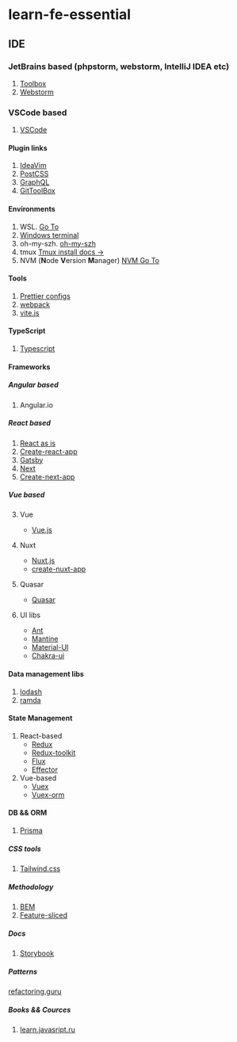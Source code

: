 # learn-fe-essential

## IDE
### JetBrains based (phpstorm, webstorm, IntelliJ IDEA etc)
1. [Toolbox](https://www.jetbrains.com/toolbox-app/)
2. [Webstorm](https://www.jetbrains.com/webstorm/)

### VSCode based
1. [VSCode](https://code.visualstudio.com/insiders/)

#### Plugin links
1. [IdeaVim](https://plugins.jetbrains.com/plugin/164-ideavim)
2. [PostCSS](https://plugins.jetbrains.com/plugin/8578-postcss)
3. [GraphQL](https://plugins.jetbrains.com/plugin/8097-graphql)
4. [GitToolBox](https://plugins.jetbrains.com/plugin/7499-gittoolbox)

#### Environments
1. WSL. [Go To](https://docs.microsoft.com/ru-ru/windows/wsl/install)
2. [Windows terminal](https://apps.microsoft.com/store/detail/windows-terminal/9N0DX20HK701?hl=en-us&gl=US)
3. oh-my-szh. [oh-my-szh](https://github.com/ohmyzsh/ohmyzsh/wiki)
4. tmux [Tmux install docs ->](https://github.com/tmux/tmux/wiki/Installing)
5. NVM (**N**ode **V**ersion **M**anager) [NVM Go To](https://github.com/nvm-sh/nvm)

#### Tools
1. [Prettier configs]()
2. [webpack](https://webpack.js.org/)
3. [vite.js](https://vitejs.dev/guide/)

#### TypeScript
1. [Typescript](https://www.typescriptlang.org/)


#### Frameworks

##### Angular based
1. Angular.io
##### React based
1. [React as is]() 
2. [Create-react-app]()
3. [Gatsby]()
4. [Next]()
5. [Create-next-app]()

##### Vue based
3. Vue
    - [Vue.js](https://ru.vuejs.org/)
4. Nuxt
    - [Nuxt.js](https://nuxtjs.org/docs/get-started/installation) 
    - [create-nuxt-app](https://github.com/nuxt/create-nuxt-app)
5. Quasar
   - [Quasar](https://quasar.dev/)

6. UI libs
   - [Ant](https://ant.design/)
   - [Mantine](https://mantine.dev/)
   - [Material-UI](https://mui.com/material-ui/getting-started/overview/)
   - [Chakra-ui](https://chakra-ui.com/getting-started)

#### Data management libs
1. [lodash](https://lodash.com/docs/4.17.15)
2. [ramda](https://ramdajs.com/docs/)


#### State Management
1. React-based
   - [Redux](https://redux.js.org/introduction/getting-started)
   - [Redux-toolkit](https://redux-toolkit.js.org/introduction/getting-started)
   - [Flux](https://fluxcd.io/docs/)
   - [Effector](https://effector.dev/docs/introduction/installation)
2. Vue-based
   - [Vuex](https://vuex.vuejs.org/)
   - [Vuex-orm](https://vuex-orm.org/)

#### DB && ORM
1. [Prisma](https://www.prisma.io/docs/)

##### CSS tools
1. [Tailwind.css](https://tailwindcss.com/docs/installation)

##### Methodology
1. [BEM](https://ru.bem.info/methodology/key-concepts/)
2. [Feature-sliced](https://feature-sliced.design/)


##### Docs
1. [Storybook](https://storybook.js.org/docs/react/get-started/introduction)

##### Patterns
[refactoring.guru](https://refactoring.guru/ru/design-patterns/catalog)


##### Books && Cources
1. [learn.javasript.ru](https://learn.javascript.ru/)


